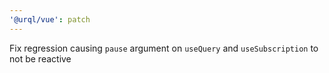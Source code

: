 ```yaml
---
'@urql/vue': patch
---
```


Fix regression causing `pause` argument on `useQuery` and `useSubscription` to not be reactive
